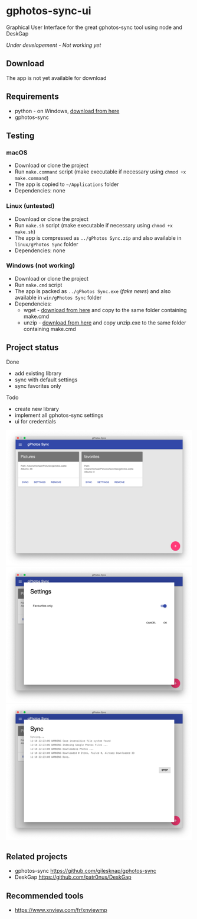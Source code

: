 # gphotos-sync-ui

Graphical User Interface for the great gphotos-sync tool using node and DeskGap

*Under developement - Not working yet*

## Download

The app is not yet available for download

## Requirements

* python - on Windows, [download from here](https://www.python.org/ftp/python/3.6.8/python-3.6.8.exe)
* gphotos-sync

## Testing

### macOS

* Download or clone the project
* Run `make.command` script (make executable if necessary using `chmod +x make.command`)
* The app is copied to `~/Applications` folder
* Dependencies: none

### Linux (untested)

* Download or clone the project
* Run `make.sh` script (make executable if necessary using `chmod +x make.sh`)
* The app is compressed as `../gPhotos Sync.zip` and also available in `linux/gPhotos Sync` folder
* Dependencies: none

### Windows (not working)

* Download or clone the project
* Run `make.cmd` script
* The app is packed as `../gPhotos Sync.exe` (_fake news_) and also available in `win/gPhotos Sync` folder
* Dependencies:
  * wget - [download from here](https://eternallybored.org/misc/wget/1.20.3/32/wget.exe) and copy to the same folder containing make.cmd
  * unzip - [download from here](https://sourceforge.net/projects/unigw/files/unzip/5.50/unzip.exe/download) and copy unzip.exe to the same folder containing make.cmd 

## Project status

Done

* add existing library
* sync with default settings
* sync favorites only

Todo

* create new library
* implement all gphotos-sync settings
* ui for credentials

![](gphotos-sync-ui-1.png)
![](gphotos-sync-ui-2.png)
![](gphotos-sync-ui-3.png)

## Related projects

* gphotos-sync https://github.com/gilesknap/gphotos-sync
* DeskGap https://github.com/patr0nus/DeskGap

## Recommended tools

* https://www.xnview.com/fr/xnviewmp